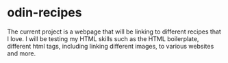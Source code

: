 # odin-recipes
The current project is a webpage that will be linking to different recipes that I love. I will be testing my HTML skills such as the HTML boilerplate, different html tags, including linking different images, to various websites and more.